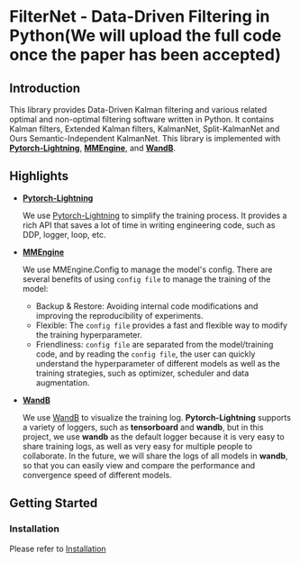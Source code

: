 # FilterNet - Data-Driven Filtering in Python(We will upload the full code once the paper has been accepted)

## Introduction

This library provides Data-Driven Kalman filtering and various related optimal and non-optimal filtering software written in Python.
It contains Kalman filters, Extended Kalman filters, KalmanNet, Split-KalmanNet and Ours Semantic-Independent KalmanNet.
This library is implemented with **[Pytorch-Lightning](https://lightning.ai/docs/pytorch/stable/)**, **[MMEngine](https://github.com/open-mmlab/mmengine)**, and **[WandB](https://wandb.ai/site)**.

## Highlights

- **[Pytorch-Lightning](https://lightning.ai/docs/pytorch/stable/)**

  We use [Pytorch-Lightning](https://lightning.ai/docs/pytorch/stable/) to simplify the training process.
  It provides a rich API that saves a lot of time in writing engineering code, such as DDP, logger, loop, etc.

- **[MMEngine](https://github.com/open-mmlab/mmengine)**

  We use MMEngine.Config to manage the model's config.
  There are several benefits of using `config file` to manage the training of the model:

  - Backup & Restore: Avoiding internal code modifications and improving the reproducibility of experiments.
  - Flexible: The `config file` provides a fast and flexible way to modify the training hyperparameter.
  - Friendliness: `config file` are separated from the model/training code, and by reading the `config file`, the user can quickly understand the hyperparameter of different models as well as the training strategies, such as optimizer, scheduler and data augmentation.

- **[WandB](https://wandb.ai/site)**

  We use [WandB](https://wandb.ai/site) to visualize the training log.
  **Pytorch-Lightning** supports a variety of loggers, such as **tensorboard** and **wandb**, but in this project, we use **wandb** as the default logger because it is very easy to share training logs, as well as very easy for multiple people to collaborate.
  In the future, we will share the logs of all models in **wandb**, so that you can easily view and compare the performance and convergence speed of different models.

## Getting Started

### Installation

Please refer to [Installation](./docs/en/Installation.md)
